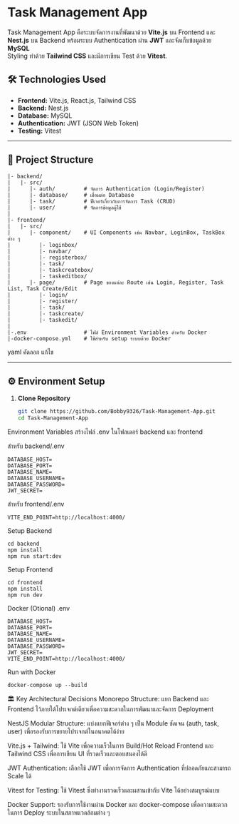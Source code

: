 # Task Management App

Task Management App คือระบบจัดการงานที่พัฒนาด้วย **Vite.js** บน Frontend และ **Nest.js** บน Backend พร้อมระบบ Authentication ผ่าน **JWT** และจัดเก็บข้อมูลด้วย **MySQL**  
Styling ทำด้วย **Tailwind CSS** และมีการเขียน Test ด้วย **Vitest**.

## 🛠 Technologies Used
- **Frontend:** Vite.js, React.js, Tailwind CSS
- **Backend:** Nest.js
- **Database:** MySQL
- **Authentication:** JWT (JSON Web Token)
- **Testing:** Vitest

---

## 📂 Project Structure
 ```
|- backend/
|   |- src/
|      |- auth/         # จัดการ Authentication (Login/Register)
|      |- database/     # เชื่อมต่อ Database
|      |- task/         # ฟีเจอร์เกี่ยวกับการจัดการ Task (CRUD)
|      |- user/         # จัดการข้อมูลผู้ใช้
|
|- frontend/
|   |- src/
|      |- component/    # UI Components เช่น Navbar, LoginBox, TaskBox ต่าง ๆ
|         |- loginbox/
|         |- navbar/
|         |- registerbox/
|         |- task/
|         |- taskcreatebox/
|         |- taskeditbox/
|      |- page/         # Page ของแต่ละ Route เช่น Login, Register, Task List, Task Create/Edit
|         |- login/
|         |- register/
|         |- task/
|         |- taskcreate/
|         |- taskedit/
|
|-.env                  # ไฟล์ Environment Variables สำหรับ Docker
|-docker-compose.yml    # ใช้สำหรับ setup ระบบด้วย Docker
 ```


yaml
คัดลอก
แก้ไข

---

## ⚙️ Environment Setup

1. **Clone Repository**
   ```bash
   git clone https://github.com/Bobby9326/Task-Management-App.git
   cd Task-Management-App
Environment Variables
สร้างไฟล์ .env ในโฟลเดอร์ backend และ frontend

สำหรับ backend/.env
 ```
DATABASE_HOST=
DATABASE_PORT=
DATABASE_NAME=
DATABASE_USERNAME=
DATABASE_PASSWORD=
JWT_SECRET=
 ```
สำหรับ frontend/.env
 ```
VITE_END_POINT=http://localhost:4000/
 ```

Setup Backend
 ```
cd backend
npm install
npm run start:dev
 ```
Setup Frontend
 ```
cd frontend
npm install
npm run dev
 ```
Docker (Otional)
.env
 ```
DATABASE_HOST=
DATABASE_PORT=
DATABASE_NAME=
DATABASE_USERNAME=
DATABASE_PASSWORD=
JWT_SECRET=
VITE_END_POINT=http://localhost:4000/
 ```
Run with Docker
 ```
docker-compose up --build
 ```

🏛️ Key Architectural Decisions
Monorepo Structure:
แยก Backend และ Frontend ไว้ภายใต้โปรเจกต์เดียวเพื่อความสะดวกในการพัฒนาและจัดการ Deployment

NestJS Modular Structure:
แบ่งแยกฟีเจอร์ต่าง ๆ เป็น Module ชัดเจน (auth, task, user) เพื่อรองรับการขยายโปรเจกต์ในอนาคตได้ง่าย

Vite.js + Tailwind:
ใช้ Vite เพื่อความเร็วในการ Build/Hot Reload Frontend และ Tailwind CSS เพื่อการเขียน UI ที่รวดเร็วและตอบสนองได้ดี

JWT Authentication:
เลือกใช้ JWT เพื่อการจัดการ Authentication ที่ปลอดภัยและสามารถ Scale ได้

Vitest for Testing:
ใช้ Vitest ซึ่งทำงานรวดเร็วและผสานเข้ากับ Vite ได้อย่างสมบูรณ์แบบ

Docker Support:
รองรับการใช้งานผ่าน Docker และ docker-compose เพื่อความสะดวกในการ Deploy ระบบในสภาพแวดล้อมต่าง ๆ
